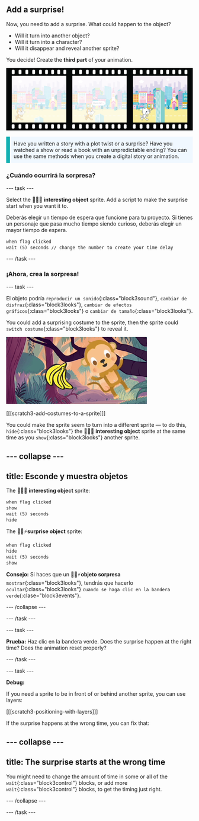 ## Add a surprise!

Now, you need to add a surprise. What could happen to the object?
- Will it turn into another object?
- Will it turn into a character?
- Will it disappear and reveal another sprite?

You decide! Create the **third part** of your animation.

![A film strip with 3 frames. The third frame is highlighted. The frame shows a scene with character looking surprised at an object.](images/surprise.png)

<p style="border-left: solid; border-width:10px; border-color: #0faeb0; background-color: aliceblue; padding: 10px;">
Have you written a story with a plot twist or a surprise? Have you watched a show or read a book with an unpredictable ending? You can use the same methods when you create a digital story or animation. 
</p>

### ¿Cuándo ocurrirá la sorpresa?

--- task ---

Select the 🎂🎾🎁 **interesting object** sprite. Add a script to make the surprise start when you want it to.

Deberás elegir un tiempo de espera que funcione para tu proyecto. Si tienes un personaje que pasa mucho tiempo siendo curioso, deberás elegir un mayor tiempo de espera.

```blocks3
when flag clicked
wait (5) seconds // change the number to create your time delay
```

--- /task ---

### ¡Ahora, crea la sorpresa!

--- task ---

El objeto podría `reproducir un sonido`{:class="block3sound"}, `cambiar de disfraz`{:class="block3looks"}, `cambiar de efectos gráficos`{:class="block3looks"} o `cambiar de tamaño`{:class="block3looks"}.

You could add a surprising costume to the sprite, then the sprite could `switch costume`{:class="block3looks"} to reveal it.

![A desert background with a rock jiggling back and forth.](images/bat.gif)

[[[scratch3-add-costumes-to-a-sprite]]]

You could make the sprite seem to turn into a different sprite — to do this, `hide`{:class="block3looks"} the 🎂🎾🎁 **interesting object** sprite at the same time as you `show`{:class="block3looks"} another sprite.

--- collapse ---
---
title: Esconde y muestra objetos
---

The 🎂🎾🎁 **interesting object** sprite:
```blocks3
when flag clicked
show
wait (5) seconds
hide
```

The 🎷👻⚡**surprise object** sprite:
```blocks3
when flag clicked
hide
wait (5) seconds
show
```

**Consejo:** Si haces que un 🎷👻⚡**objeto sorpresa** `mostrar`{:class="block3looks"}, tendrás que hacerlo `ocultar`{:class="block3looks"} `cuando se haga clic en la bandera verde`{:clase="block3events"}.

--- /collapse ---

--- /task ---

--- task ---

**Prueba:** Haz clic en la bandera verde. Does the surprise happen at the right time? Does the animation reset properly?

--- /task ---

--- task ---

**Debug:**

If you need a sprite to be in front of or behind another sprite, you can use layers:

[[[scratch3-positioning-with-layers]]]

If the surprise happens at the wrong time, you can fix that:

--- collapse ---
---
title: The surprise starts at the wrong time
---

You might need to change the amount of time in some or all of the `wait`{:class="block3control"} blocks, or add more `wait`{:class="block3control"} blocks, to get the timing just right.

--- /collapse ---

--- /task ---


